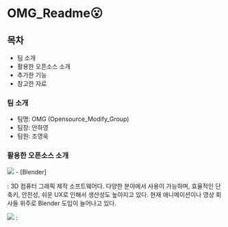 # OMG_Readme:open_mouth:


## 목차
  - 팀 소개
  - 활용한 오픈소스 소개
  - 추가한 기능
  - 참고한 자료


### 팀 소개
  - 팀명: OMG (Opensource_Modify_Group)  
  - 팀장: 안하영
  - 팀원: 조영욱

### 활용한 오픈소스 소개
<img src="https://img.shields.io/badge/Blender-E87D0D?style=flat&logo=Blender&logoColor=white"/>
- [Blender]


  : 3D 컴퓨터 그래픽 제작 소프트웨어다. 다양한 분야에서 사용이 가능하며, 효율적인 단축키, 안전성, 쉬운 UX로 인해서 생산성도 높아지고 있다. 현재 애니메이션이나 영상 회사들 위주로 Blender 도입이 늘어나고 있다.

<img src="https://img.shields.io/badge/Audacity-0000CC?style=flat&logo=Audacity&logoColor=white"/>

<Audacity>
: 
